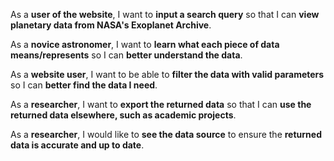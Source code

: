 As a **user of the website**, I want to **input a search query** so that I can **view planetary data from NASA's Exoplanet Archive**.

As a **novice astronomer**, I want to **learn what each piece of data means/represents** so I can **better understand the data**.

As a **website user**, I want to be able to **filter the data with valid parameters** so I can **better find the data I need**.

As a **researcher**, I want to **export the returned data** so that I can **use the returned data elsewhere, such as academic projects**.

As a **researcher**, I would like to **see the data source** to ensure the **returned data is accurate and up to date**.
